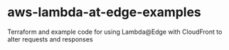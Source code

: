 # aws-lambda-at-edge-examples
Terraform and example code for using Lambda@Edge with CloudFront to alter requests and responses

